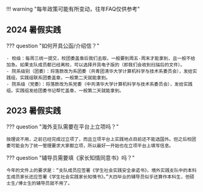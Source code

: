 !!! warning "每年政策可能有所变动，往年FAQ仅供参考"

## 2024 暑假实践

??? question "如何开具公函/介绍信？"

    - 校级：每周三统一提交，校团委盖章后我们去取，一般要到周五-周末才能拿到，且一般不给加急。如果支队成员都已经离校，可以选择开具电子版的（即我们会收到扫描后的文件）。
    - 院系级别（团委）：将落款改为系团委（共青团清华大学计算机科学与技术系委员会），发给实践组，实践组联系团委盖章，一般第二天就能拿到。
    - 院系级（党委）：将落款改为系党委（中共清华大学计算机科学与技术系委员会），发给实践组。实践组发给团委书记帮忙盖章，一般第二天就能拿到。


## 2023 暑假实践

??? question "海外支队需要在平台上立项吗？"

    按理说不用，之前已经完成过立项了，而且立项平台上实践地点目前还不能选国外。但之后校团委可能会为了统一管理要求大家都立项，所以最好一开始也在立项平台上填写信息。


??? question "辅导员需要填《家长知情同意书》吗？"

    今年的文件上的要求是：“支队成员应签署《学生社会实践安全承诺书》，境外实践支队中的本科生成员家长还应签署《学生社会实践家长知情书》。”大四毕业的辅导员似乎还算作本科生，但硕士生/博士生的辅导员就不用了。

